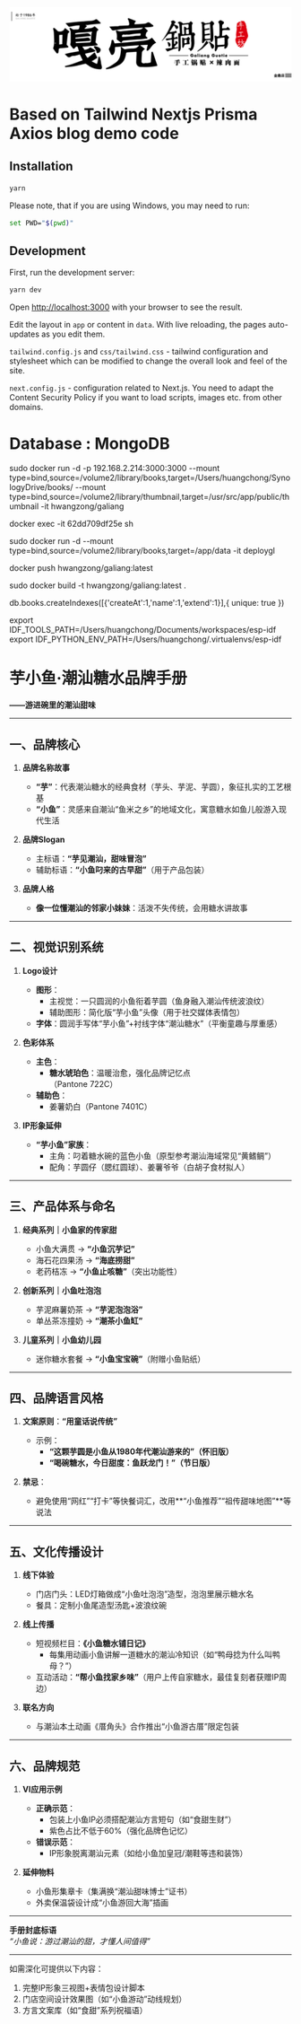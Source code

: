 ![tailwind-nextjs-banner](/public/static/images/twitter-card.png)

# Based on Tailwind Nextjs Prisma Axios blog demo code


## Installation

```bash
yarn
```

Please note, that if you are using Windows, you may need to run:

```bash
set PWD="$(pwd)"
```

## Development

First, run the development server:

```bash
yarn dev
```

Open [http://localhost:3000](http://localhost:3000) with your browser to see the result.

Edit the layout in `app` or content in `data`. With live reloading, the pages auto-updates as you edit them.


`tailwind.config.js` and `css/tailwind.css` - tailwind configuration and stylesheet which can be modified to change the overall look and feel of the site.



`next.config.js` - configuration related to Next.js. You need to adapt the Content Security Policy if you want to load scripts, images etc. from other domains.

# Database : MongoDB


sudo docker run -d -p 192.168.2.214:3000:3000  --mount type=bind,source=/volume2/library/books,target=/Users/huangchong/SynologyDrive/books/ --mount type=bind,source=/volume2/library/thumbnail,target=/usr/src/app/public/thumbnail -it hwangzong/galiang

docker exec -it  62dd709df25e  sh 
 

sudo docker run -d  --mount type=bind,source=/volume2/library/books,target=/app/data     -it deploygl
<!-- sudo docker tag galiang/latest hwangzong/galiang -->
docker push hwangzong/galiang:latest

sudo docker build -t hwangzong/galiang:latest .

db.books.createIndexes([{'createAt':1,'name':1,'extend':1}],{ unique: true })


export IDF_TOOLS_PATH=/Users/huangchong/Documents/workspaces/esp-idf
export IDF_PYTHON_ENV_PATH=/Users/huangchong/.virtualenvs/esp-idf




# **芋小鱼·潮汕糖水品牌手册**  
**——游进碗里的潮汕甜味**  

---

## **一、品牌核心**  
1. **品牌名称故事**  
   - **“芋”**：代表潮汕糖水的经典食材（芋头、芋泥、芋圆），象征扎实的工艺根基  
   - **“小鱼”**：灵感来自潮汕“鱼米之乡”的地域文化，寓意糖水如鱼儿般游入现代生活  

2. **品牌Slogan**  
   - 主标语：**“芋见潮汕，甜味冒泡”**  
   - 辅助标语：**“小鱼叼来的古早甜”**（用于产品包装）  

3. **品牌人格**  
   - **像一位懂潮汕的邻家小妹妹**：活泼不失传统，会用糖水讲故事  

---

## **二、视觉识别系统**  
1. **Logo设计**  
   - **图形**：  
     - 主视觉：一只圆润的小鱼衔着芋圆（鱼身融入潮汕传统波浪纹）  
     - 辅助图形：简化版“芋小鱼”头像（用于社交媒体表情包）  
   - **字体**：圆润手写体“芋小鱼”+衬线字体“潮汕糖水”（平衡童趣与厚重感）  

2. **色彩体系**  
   - **主色**：  
     - **糖水琥珀色**：温暖治愈，强化品牌记忆点  
     （Pantone 722C）
   - **辅助色**：  
     - 姜薯奶白（Pantone 7401C）  

3. **IP形象延伸**  
   - **“芋小鱼”家族**：  
     - 主角：叼着糖水碗的蓝色小鱼（原型参考潮汕海域常见“黄鳍鲷”）  
     - 配角：芋圆仔（腮红圆球）、姜薯爷爷（白胡子食材拟人）  

---

## **三、产品体系与命名**  
1. **经典系列｜小鱼家的传家甜**  
   - 小鱼大满贯 → **“小鱼沉芋记”**  
   - 海石花四果汤 → **“海底捞甜”**  
   - 老药桔冻 → **“小鱼止咳糖”**（突出功能性）  

2. **创新系列｜小鱼吐泡泡**  
   - 芋泥麻薯奶茶 → **“芋泥泡泡浴”**  
   - 单丛茶冻撞奶 → **“潮茶小鱼缸”**  

3. **儿童系列｜小鱼幼儿园**  
   - 迷你糖水套餐 → **“小鱼宝宝碗”**（附赠小鱼贴纸）  

---

## **四、品牌语言风格**  
1. **文案原则**：**“用童话说传统”**  
   - 示例：  
     - **“这颗芋圆是小鱼从1980年代潮汕游来的”（怀旧版）**  
     - **“喝碗糖水，今日甜度：鱼跃龙门！”（节日版）**  

2. **禁忌**：  
   - 避免使用“网红”“打卡”等快餐词汇，改用**“小鱼推荐”“祖传甜味地图”**等说法  

---

## **五、文化传播设计**  
1. **线下体验**  
   - 门店门头：LED灯箱做成“小鱼吐泡泡”造型，泡泡里展示糖水名  
   - 餐具：定制小鱼尾造型汤匙+波浪纹碗  

2. **线上传播**  
   - 短视频栏目：**《小鱼糖水铺日记》**  
     - 每集用动画小鱼讲解一道糖水的潮汕冷知识（如“鸭母捻为什么叫鸭母？”）  
   - 互动活动：**“帮小鱼找家乡味”**（用户上传自家糖水，最佳复刻者获赠IP周边）  

3. **联名方向**  
   - 与潮汕本土动画《厝角头》合作推出“小鱼游古厝”限定包装  

---

## **六、品牌规范**  
1. **VI应用示例**  
   - **正确示范**：  
     - 包装上小鱼IP必须搭配潮汕方言短句（如“食甜生财”）  
     - 紫色占比不低于60%（强化品牌色记忆）  
   - **错误示范**：  
     - IP形象脱离潮汕元素（如给小鱼加皇冠/潮鞋等违和装饰）  

2. **延伸物料**  
   - 小鱼形集章卡（集满换“潮汕甜味博士”证书）  
   - 外卖保温袋设计成“小鱼游回大海”插画  

---

**手册封底标语**  
*“小鱼说：游过潮汕的甜，才懂人间值得”*  

--- 

如需深化可提供以下内容：  
1. 完整IP形象三视图+表情包设计脚本  
2. 门店空间设计效果图（如“小鱼游动”动线规划）  
3. 方言文案库（如“食甜”系列祝福语）